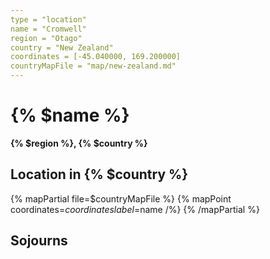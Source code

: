 ```yaml
---
type = "location"
name = "Cromwell"
region = "Otago"
country = "New Zealand"
coordinates = [-45.040000, 169.200000]
countryMapFile = "map/new-zealand.md"
---
```


# {% $name %}

**{% $region %}, {% $country %}**

## Location in {% $country %}

{% mapPartial file=$countryMapFile %}
  {% mapPoint coordinates=$coordinates label=$name /%}
{% /mapPartial %}

## Sojourns
